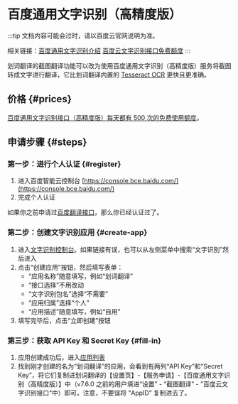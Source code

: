 # 百度通用文字识别（高精度版）

:::tip
文档内容可能会过时，请以百度云官网说明为准。

相关链接：[百度通用文字识别介绍](https://cloud.baidu.com/product/ocr_general) [百度云文字识别接口免费额度](https://cloud.baidu.com/doc/OCR/s/fk3h7xu7h)
:::

划词翻译的截图翻译功能可以改为使用百度通用文字识别（高精度版）服务将截图转成文字进行翻译，它比划词翻译内置的 [Tesseract OCR](https://tesseract-ocr.github.io/) 更快且更准确。

## 价格 {#prices}

[百度通用文字识别接口（高精度版）每天都有 500 次的免费使用额度](https://cloud.baidu.com/doc/OCR/s/fk3h7xu7h)。

## 申请步骤 {#steps}

### 第一步：进行个人认证 {#register}

1. 进入百度智能云控制台 [https://console.bce.baidu.com/](https://console.bce.baidu.com/)
2. 完成个人认证

如果你之前申请过[百度翻译接口](baidu-api.md)，那么你已经认证过了。

### 第二步：创建文字识别应用 {#create-app}

1. 进入[文字识别控制台](https://console.bce.baidu.com/ai/#/ai/ocr/overview/index)。如果链接有误，也可以从左侧菜单中搜索“文字识别”然后进入
2. 点击“创建应用”按钮，然后填写表单：
    - “应用名称”随意填写，例如“划词翻译”
    -  “接口选择”不用改动
    - “文字识别包名”选择“不需要”
    - “应用归属”选择“个人”
    - “应用描述”随意填写，例如“自用”
3. 填写完毕后，点击“立即创建”按钮

### 第三步：获取 API Key 和 Secret Key {#fill-in}

1. 应用创建成功后，进入[应用列表](https://console.bce.baidu.com/ai/#/ai/ocr/app/list)
2. 找到刚才创建的名为“划词翻译”的应用，会看到有两列“API Key”和“Secret Key”，将它们复制进划词翻译的【设置页】-【服务申请】-【百度通用文字识别（高精度版）】中（v7.6.0 之前的用户填进“设置” - “截图翻译” - ”百度云文字识别接口“中）即可。注意，不要误将 “AppID” 复制进去了。